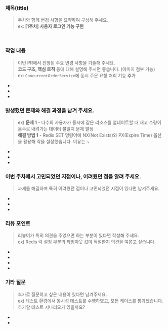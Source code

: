 ### 제목(title)
> 주차와 함께 변경 사항을 요약하여 구성해 주세요. <br/>
> ex: **[1주차] 사용자 로그인 기능 구현**

<br/>  

### 작업 내용  
> 이번 PR에서 진행된 주요 변경 사항을 기술해 주세요.<br/>
>**코드 구조, 핵심 로직** 등에 대해 설명해 주시면 좋습니다. (이미지 첨부 가능)<br/>
> ex: `ConcurrentOrderService`에 동시 주문 요청 처리 기능 추가  
-  
-
-

### 발생했던 문제와 해결 과정을 남겨 주세요. 
> ex) **문제 1** - 다수의 사용자가 동시에 같은 리소스를 업데이트할 때 재고 수량이 음수로 내려가는 데이터 불일치 문제 발생<br/>
> **해결 방법 1** - Redis SET 명령어에 NX(Not Exists)와 PX(Expire Time) 옵션을 활용해 락을 설정했습니다. 이유는 ~ 
-
-
-

### 이번 주차에서 고민되었던 지점이나, 어려웠던 점을 알려 주세요.
> 과제를 해결하며 특히 어려웠던 점이나 고민되었던 지점이 있다면 남겨주세요. 
-  
-  
-    

### 리뷰 포인트
> 리뷰어가 특히 의견을 주었으면 하는 부분이 있다면 작성해 주세요.<br/>
> ex) Redis 락 설정 부분의 타임아웃 값이 적절한지 의견을 여쭙고 싶습니다. 
-  
-
-
-  

### 기타 질문
> 추가로 질문하고 싶은 내용이 있다면 남겨주세요.<br/>
> ex) 테스트 환경에서 동시성 테스트를 수행하였고, 모든 케이스를 통과했습니다. 추가할 테스트 시나리오가 있을까요?
-
-


